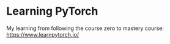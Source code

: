 # Learning PyTorch
My learning from following the course zero to mastery course: https://www.learnpytorch.io/
